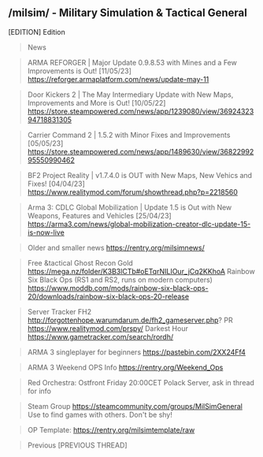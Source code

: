 /milsim/ - Military Simulation & Tactical General
----------------------------------------------------
[EDITION] Edition

>News

>ARMA REFORGER | Major Update 0.9.8.53 with Mines and a Few Improvements is Out! [11/05/23]
https://reforger.armaplatform.com/news/update-may-11

>Door Kickers 2 | The May Intermediary Update with New Maps, Improvements and More is Out! [10/05/22]
https://store.steampowered.com/news/app/1239080/view/3692432394718831305

>Carrier Command 2 | 1.5.2 with Minor Fixes and Improvements [05/05/23]
https://store.steampowered.com/news/app/1489630/view/3682299295550990462

>BF2 Project Reality |  v1.7.4.0 is OUT with New Maps, New Vehics and Fixes!  [04/04/23]
https://www.realitymod.com/forum/showthread.php?p=2218560

>Arma 3: CDLC Global Mobilization | Update 1.5 is Out with New Weapons, Features and Vehicles  [25/04/23]
https://arma3.com/news/global-mobilization-creator-dlc-update-15-is-now-live

>Older and smaller news
https://rentry.org/milsimnews/

>Free &tactical
Ghost Recon Gold
https://mega.nz/folder/K3B3lCTb#oETqrNILIOur_jCq2KKhoA
Rainbow Six Black Ops (RS1 and RS2, runs on modern computers)
https://www.moddb.com/mods/rainbow-six-black-ops-20/downloads/rainbow-six-black-ops-20-release

>Server Tracker
>FH2
http://forgottenhope.warumdarum.de/fh2_gameserver.php?
>PR
https://www.realitymod.com/prspy/
>Darkest Hour
https://www.gametracker.com/search/rordh/

>ARMA 3 singleplayer for beginners
https://pastebin.com/2XX24Ff4

>ARMA 3 Weekend OPS Info
https://rentry.org/Weekend_Ops

>Red Orchestra: Ostfront
Friday 20:00CET Polack Server, ask in thread for info

>Steam Group
https://steamcommunity.com/groups/MilSimGeneral
Use to find games with others. Don't be shy!

>OP Template: 
https://rentry.org/milsimtemplate/raw

>Previous
[PREVIOUS THREAD]